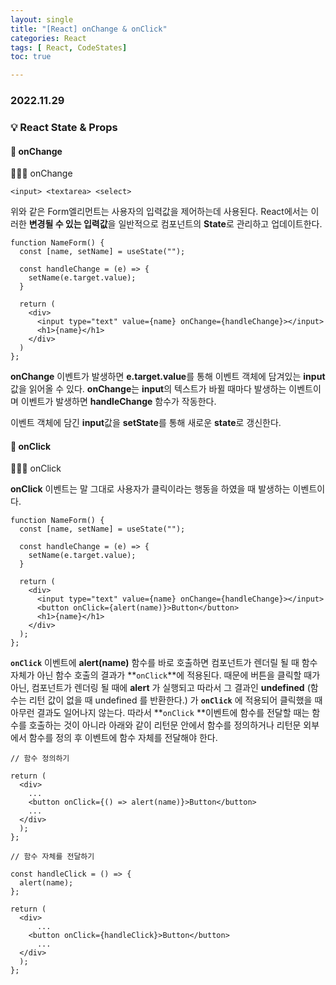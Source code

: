 ```yaml
---
layout: single
title: "[React] onChange & onClick"
categories: React
tags: [ React, CodeStates]
toc: true

---
```


### 2022.11.29

### 💡  React State & Props

#### 📌 onChange

👨🏻‍💻 onChange

```react
<input> <textarea> <select>
```

위와 같은 Form엘리먼트는 사용자의 입력값을 제어하는데 사용된다. React에서는 이러한 **변경될 수 있는 입력값**을 일반적으로 컴포넌트의 **State**로 관리하고 업데이트한다. 

```react
function NameForm() {
  const [name, setName] = useState("");

  const handleChange = (e) => {
    setName(e.target.value);
  }

  return (
    <div>
      <input type="text" value={name} onChange={handleChange}></input>
      <h1>{name}</h1>
    </div>
  )
};
```

**onChange** 이벤트가 발생하면 **e.target.value**를 통해 이벤트 객체에 담겨있는 **input** 값을 읽어올 수 있다. **onChange**는 **input**의 텍스트가 바뀔 때마다 발생하는 이벤트이며 이벤트가 발생하면 **handleChange** 함수가 작동한다.

이벤트 객체에 담긴 **input**값을 **setState**를 통해 새로운 **state**로 갱신한다. 

#### 📌 onClick

👨🏻‍💻 onClick

**onClick** 이벤트는 말 그대로 사용자가 클릭이라는 행동을 하였을 때 발생하는 이벤트이다. 

```react
function NameForm() {
  const [name, setName] = useState("");

  const handleChange = (e) => {
    setName(e.target.value);
  }

  return (
    <div>
      <input type="text" value={name} onChange={handleChange}></input>
      <button onClick={alert(name)}>Button</button>
      <h1>{name}</h1>
    </div>
  );
};
```

**`onClick`** 이벤트에 **alert(name)** 함수를 바로 호출하면 컴포넌트가 렌더릴 될 때 함수 자체가 아닌 함수 호출의 결과가 **`onClick`**에 적용된다. 때문에 버튼을 클릭할 때가 아닌, 컴포넌트가 렌더링 될 때에 **alert** 가 실행되고 따라서 그 결과인 **undefined** (함수는 리턴 값이 없을 때 undefined 를 반환한다.) 가 **`onClick`** 에 적용되어 클릭했을 때 아무런 결과도 일어나지 않는다. 따라서 **`onClick` **이벤트에 함수를 전달할 때는 함수를 호출하는 것이 아니라 아래와 같이 리턴문 안에서 함수를 정의하거나 리턴문 외부에서 함수를 정의 후 이벤트에 함수 자체를 전달해야 한다.

```react
// 함수 정의하기

return (
  <div>
	...
    <button onClick={() => alert(name)}>Button</button>
	...
  </div>
  );
};

// 함수 자체를 전달하기

const handleClick = () => {
  alert(name);
};

return (
  <div>
      ...
    <button onClick={handleClick}>Button</button>
      ...
  </div>
  );
};
```

